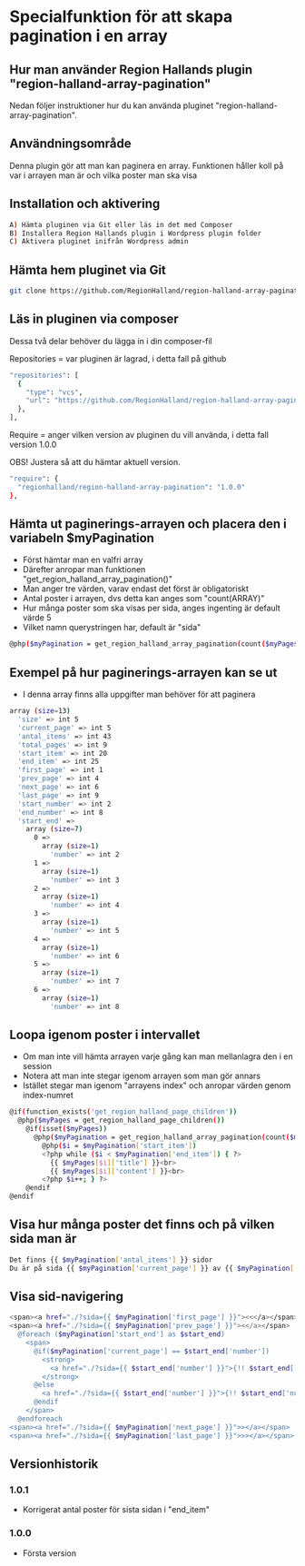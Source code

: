 # Specialfunktion för att skapa pagination i en array

## Hur man använder Region Hallands plugin "region-halland-array-pagination"

Nedan följer instruktioner hur du kan använda pluginet "region-halland-array-pagination".


## Användningsområde

Denna plugin gör att man kan paginera en array. Funktionen håller koll på var i arrayen man är och vilka poster man ska visa


## Installation och aktivering

```sh
A) Hämta pluginen via Git eller läs in det med Composer
B) Installera Region Hallands plugin i Wordpress plugin folder
C) Aktivera pluginet inifrån Wordpress admin
```


## Hämta hem pluginet via Git

```sh
git clone https://github.com/RegionHalland/region-halland-array-pagination.git
```


## Läs in pluginen via composer

Dessa två delar behöver du lägga in i din composer-fil

Repositories = var pluginen är lagrad, i detta fall på github

```sh
"repositories": [
  {
    "type": "vcs",
    "url": "https://github.com/RegionHalland/region-halland-array-pagination.git"
  },
],
```
Require = anger vilken version av pluginen du vill använda, i detta fall version 1.0.0

OBS! Justera så att du hämtar aktuell version.

```sh
"require": {
  "regionhalland/region-halland-array-pagination": "1.0.0"
},
```


## Hämta ut paginerings-arrayen och placera den i variabeln $myPagination

- Först hämtar man en valfri array
- Därefter anropar man funktionen "get_region_halland_array_pagination()"
- Man anger tre värden, varav endast det först är obligatoriskt
- Antal poster i arrayen, dvs detta kan anges som "count(ARRAY)"
- Hur många poster som ska visas per sida, anges ingenting är default värde 5
- Vilket namn querystringen har, default är "sida"

```sh
@php($myPagination = get_region_halland_array_pagination(count($myPages),5,'sida'))
```


## Exempel på hur paginerings-arrayen kan se ut

- I denna array finns alla uppgifter man behöver för att paginera

```sh
array (size=13)
  'size' => int 5
  'current_page' => int 5
  'antal_items' => int 43
  'total_pages' => int 9
  'start_item' => int 20
  'end_item' => int 25
  'first_page' => int 1
  'prev_page' => int 4
  'next_page' => int 6
  'last_page' => int 9
  'start_number' => int 2
  'end_number' => int 8
  'start_end' => 
    array (size=7)
      0 => 
        array (size=1)
          'number' => int 2
      1 => 
        array (size=1)
          'number' => int 3
      2 => 
        array (size=1)
          'number' => int 4
      3 => 
        array (size=1)
          'number' => int 5
      4 => 
        array (size=1)
          'number' => int 6
      5 => 
        array (size=1)
          'number' => int 7
      6 => 
        array (size=1)
          'number' => int 8
```


## Loopa igenom poster i intervallet

- Om man inte vill hämta arrayen varje gång kan man mellanlagra den i en session
- Notera att man inte stegar igenom arrayen som man gör annars
- Istället stegar man igenom "arrayens index" och anropar värden genom index-numret

```sh
@if(function_exists('get_region_halland_page_children'))
  @php($myPages = get_region_halland_page_children())
    @if(isset($myPages))
      @php($myPagination = get_region_halland_array_pagination(count($myPages),5,'sida'))
        @php($i = $myPagination['start_item'])
        <?php while ($i < $myPagination['end_item']) { ?>
          {{ $myPages[$i]['title'] }}<br>
          {{ $myPages[$i]['content'] }}<br>
        <?php $i++; } ?>
    @endif
@endif
```


## Visa hur många poster det finns och på vilken sida man är

```sh
Det finns {{ $myPagination['antal_items'] }} sidor
Du är på sida {{ $myPagination['current_page'] }} av {{ $myPagination['total_pages'] }}	
```


## Visa sid-navigering

```sh
<span><a href="./?sida={{ $myPagination['first_page'] }}"><<</a></span>
<span><a href="./?sida={{ $myPagination['prev_page'] }}"><</a></span>
  @foreach ($myPagination['start_end'] as $start_end)
    <span>
      @if($myPagination['current_page'] == $start_end['number'])
	    <strong>
	      <a href="./?sida={{ $start_end['number'] }}">{!! $start_end['number'] !!}</a>
	    </strong>
	  @else
	    <a href="./?sida={{ $start_end['number'] }}">{!! $start_end['number'] !!}</a>
	  @endif
	</span>
  @endforeach
<span><a href="./?sida={{ $myPagination['next_page'] }}">></a></span>
<span><a href="./?sida={{ $myPagination['last_page'] }}">>></a></span>
```


## Versionhistorik

### 1.0.1
- Korrigerat antal poster för sista sidan i "end_item"

### 1.0.0
- Första version